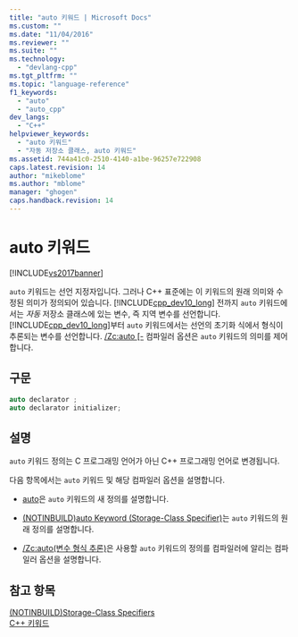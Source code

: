 ```yaml
---
title: "auto 키워드 | Microsoft Docs"
ms.custom: ""
ms.date: "11/04/2016"
ms.reviewer: ""
ms.suite: ""
ms.technology: 
  - "devlang-cpp"
ms.tgt_pltfrm: ""
ms.topic: "language-reference"
f1_keywords: 
  - "auto"
  - "auto_cpp"
dev_langs: 
  - "C++"
helpviewer_keywords: 
  - "auto 키워드"
  - "자동 저장소 클래스, auto 키워드"
ms.assetid: 744a41c0-2510-4140-a1be-96257e722908
caps.latest.revision: 14
author: "mikeblome"
ms.author: "mblome"
manager: "ghogen"
caps.handback.revision: 14
---
```

# auto 키워드
[!INCLUDE[vs2017banner](../assembler/inline/includes/vs2017banner.md)]

`auto` 키워드는 선언 지정자입니다.  그러나 C\+\+ 표준에는 이 키워드의 원래 의미와 수정된 의미가 정의되어 있습니다.  [!INCLUDE[cpp_dev10_long](../build/includes/cpp_dev10_long_md.md)] 전까지 `auto` 키워드에서는 *자동* 저장소 클래스에 있는 변수, 즉 지역 변수를 선언합니다.  [!INCLUDE[cpp_dev10_long](../build/includes/cpp_dev10_long_md.md)]부터 `auto` 키워드에서는 선언의 초기화 식에서 형식이 추론되는 변수를 선언합니다.  [\/Zc:auto &#91;\-](../build/reference/zc-auto-deduce-variable-type.md) 컴파일러 옵션은 `auto` 키워드의 의미를 제어합니다.  
  
## 구문  
  
```cpp  
auto declarator ;  
auto declarator initializer;  
```  
  
## 설명  
 `auto` 키워드 정의는 C 프로그래밍 언어가 아닌 C\+\+ 프로그래밍 언어로 변경됩니다.  
  
 다음 항목에서는 `auto` 키워드 및 해당 컴파일러 옵션을 설명합니다.  
  
-   [auto](../cpp/auto-cpp.md)은 `auto` 키워드의 새 정의를 설명합니다.  
  
-   [\(NOTINBUILD\)auto Keyword \(Storage\-Class Specifier\)](http://msdn.microsoft.com/ko-kr/c7d0cecf-393d-4058-a6e6-b39e31d9edb0)는 `auto` 키워드의 원래 정의를 설명합니다.  
  
-   [\/Zc:auto\(변수 형식 추론\)](../build/reference/zc-auto-deduce-variable-type.md)은 사용할 `auto` 키워드의 정의를 컴파일러에 알리는 컴파일러 옵션을 설명합니다.  
  
## 참고 항목  
 [\(NOTINBUILD\)Storage\-Class Specifiers](http://msdn.microsoft.com/ko-kr/10b3d22d-cb40-450b-994b-08cf9a211b6c)   
 [C\+\+ 키워드](../cpp/keywords-cpp.md)